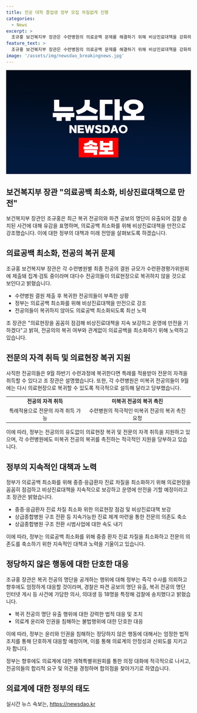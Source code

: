 ```yaml
---
title: 전공 대학 졸업생 정부 모집 차질없게 진행
categories:
  - News
excerpt: >
  조규홍 보건복지부 장관은 수련병원의 의료공백 문제를 해결하기 위해 비상진료대책을 강화하고, 의료현장을 지속적으로 점검하여 응급환자 진료 차질을 최소화할 것이라고 강조했습니다. 수련병원의 전공의 결원 문제로 사직한 의사들은 이에 대응하기 위해 특례를 적용받을 수 있고, 정부는 하반기 전공의 모집 일정을 차질없이 진행할 예정입니다. 또한, 조 장관은 상급종합병원의 전문의 중심 운영과 구조 전환 시범사업을 추진하여 의료현장에 혁신을 가져올 계획이라고 밝혔습니다. 이에 앞서 검찰에 의해 유출된 전공의 명단을 공개한 사람들에 대한 엄정한 조치를 취했다고 강조했습니다.
feature_text: >
  조규홍 보건복지부 장관은 수련병원의 의료공백 문제를 해결하기 위해 비상진료대책을 강화하고, 의료현장을 지속적으로 점검하여 응급환자 진료 차질을 최소화할 것이라고 강조했습니다. 수련병원의 전공의 결원 문제로 사직한 의사들은 이에 대응하기 위해 특례를 적용받을 수 있고, 정부는 하반기 전공의 모집 일정을 차질없이 진행할 예정입니다. 또한, 조 장관은 상급종합병원의 전문의 중심 운영과 구조 전환 시범사업을 추진하여 의료현장에 혁신을 가져올 계획이라고 밝혔습니다. 이에 앞서 검찰에 의해 유출된 전공의 명단을 공개한 사람들에 대한 엄정한 조치를 취했다고 강조했습니다.
image: '/assets/img/newsdao_breakingnews.jpg'
---
```


<p><img src="/assets/img/newsdao_breakingnews.jpg" alt="bookingtag 속보" /></p>

<h2 data-ke-size="size26"><b>보건복지부 장관 "의료공백 최소화, 비상진료대책으로 만전"</b></h2>

<p data-ke-size="size16">보건복지부 장관인 조규홍은 최근 복귀 전공의와 파견 공보의 명단이 유출되어 검찰 송치된 사건에 대해 유감을 표명하며, 의료공백 최소화를 위해 비상진료대책을 만전으로 강조했습니다. 이에 대한 정부의 대책과 미래 전망을 살펴보도록 하겠습니다.</p>

<h2 data-ke-size="size22"><b>의료공백 최소화, 전공의 복귀 문제</b></h2>

<p data-ke-size="size16">조규홍 보건복지부 장관은 각 수련병원별 최종 전공의 결원 규모가 수련환경평가위원회에 제출돼 집계·검토 중이라며 대다수 전공의들이 의료현장으로 복귀하지 않을 것으로 보인다고 밝혔습니다.</p>

<ul>
  <li>수련병원 결원 제출 후 복귀한 전공의들이 부족한 상황</li>
  <li>정부는 의료공백 최소화를 위해 비상진료대책을 만전으로 강조</li>
  <li>전공의들이 복귀하지 않아도 의료공백 최소화되도록 최선 노력</li>
</ul>

<p data-ke-size="size16">조 장관은 "의료현장을 꼼꼼히 점검해 비상진료대책을 지속 보강하고 운영에 만전을 기하겠다"고 밝혀, 전공의의 복귀 여부와 관계없이 의료공백을 최소화하기 위해 노력하고 있습니다.</p>

<h2 data-ke-size="size22"><b>전문의 자격 취득 및 의료현장 복귀 지원</b></h2>

<p data-ke-size="size16">사직한 전공의들은 9월 하반기 수련과정에 복귀한다면 특례를 적용받아 전문의 자격을 취득할 수 있다고 조 장관은 설명했습니다. 또한, 각 수련병원은 미복귀 전공의들이 9월에는 다시 의료현장으로 복귀할 수 있도록 적극적으로 설득해 달라고 당부했습니다.</p>

<table>
  <tr>
    <td style="text-align: center; height: 17px;"><b>전공의 자격 취득</b></td>
    <td style="text-align: center; height: 17px;"><b>미복귀 전공의 복귀 촉진</b></td>
  </tr>
  <tr>
    <td style="text-align: center; height: 17px;">특례적용으로 전문의 자격 취득 가능</td>
    <td style="text-align: center; height: 17px;">수련병원의 적극적인 미복귀 전공의 복귀 촉진 요청</td>
  </tr>
</table>

<p data-ke-size="size16">이에 따라, 정부는 전공의의 유도없이 의료현장 복귀 및 전문의 자격 취득을 지원하고 있으며, 각 수련병원에도 미복귀 전공의 복귀를 촉진하는 적극적인 지원을 당부하고 있습니다.</p>

<h2 data-ke-size="size22"><b>정부의 지속적인 대책과 노력</b></h2>

<p data-ke-size="size16">정부가 의료공백 최소화를 위해 중증·응급환자 진료 차질을 최소화하기 위해 의료현장을 꼼꼼히 점검하고 비상진료대책을 지속적으로 보강하고 운영에 만전을 기할 예정이라고 조 장관은 밝혔습니다.</p>

<ul>
  <li>중증·응급환자 진료 차질 최소화 위한 의료현장 점검 및 비상진료대책 보강</li>
  <li>상급종합병원 구조 전환 등 지속가능한 진료 체계 마련을 통한 전문의 의존도 축소</li>
  <li>상급종합병원 구조 전환 시범사업에 대한 속도 내기</li>
</ul>

<p data-ke-size="size16">이에 따라, 정부는 의료공백 최소화를 위해 중증 환자 진료 차질을 최소화하고 전문의 의존도를 축소하기 위한 지속적인 대책과 노력을 기울이고 있습니다.</p>

<h2 data-ke-size="size22"><b>정당하지 않은 행동에 대한 단호한 대응</b></h2>

<p data-ke-size="size16">조규홍 장관은 복귀 전공의 명단을 공개하는 행위에 대해 정부는 즉각 수사를 의뢰하고 향후에도 엄정하게 대응할 것이라며, 경찰은 파견 공보의 명단 유출, 복귀 전공의 명단 인터넷 게시 등 사건에 가담한 의사, 의대생 등 18명을 특정해 검찰에 송치했다고 밝혔습니다.</p>

<ul>
  <li>복귀 전공의 명단 유출 행위에 대한 강력한 법적 대응 및 조치</li>
  <li>의료계 윤리와 인권을 침해하는 불법행위에 대한 단호한 대응</li>
</ul>

<p data-ke-size="size16">이에 따라, 정부는 윤리와 인권을 침해하는 정당하지 않은 행동에 대해서는 엄정한 법적 조치를 통해 단호하게 대응할 예정이며, 이를 통해 의료계의 안정성과 신뢰도를 지키고자 합니다.</p>

<p data-ke-size="size16">정부는 향후에도 의료계에 대한 개혁특별위원회를 통한 의정 대화에 적극적으로 나서고, 전공의들의 합리적 요구 및 의견을 경청하며 합의점을 찾아가기로 하였습니다.</p>

<h2 data-ke-size="size22"><b>의료계에 대한 정부의 태도</b></h2>
실시간 뉴스 속보는, <a href="https://newsdao.kr" rel="dofollow">https://newsdao.kr</a>


